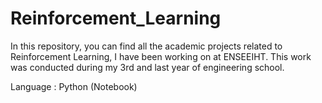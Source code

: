 # Reinforcement_Learning

In this repository, you can find all the academic projects related to Reinforcement Learning, I have been working on at ENSEEIHT.
This work was conducted during my 3rd and last year of engineering school.

Language : Python (Notebook)
